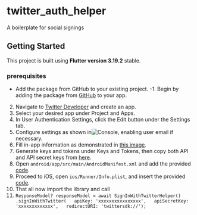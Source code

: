 
# twitter_auth_helper

A boilerplate for social signings

## Getting Started

This project is built using **Flutter version 3.19.2** stable.


### prerequisites

- Add the package from GitHub to your existing project.
  -1.  Begin by adding the package from [GitHub](https://github.com/) to your app.
2.  Navigate to [Twitter Developer](https://developer.twitter.com/) and create an app.
3.  Select your desired app under Project and Apps.
4.  In User Authentication Settings, click the Edit button under the Settings tab.
5.  Configure settings as shown in![Console](https://imgur.com/a/at2NxDT), enabling user email if necessary.
6.  Fill in-app information as demonstrated in [this image](https://imgur.com/a/NF0PC5H).
7.  Generate keys and tokens under Keys and Tokens, then copy both API and API secret keys from [here](https://imgur.com/a/tywdg6c).
8.  Open `android/app/src/main/AndroidManifest.xml` and add the provided [code](https://imgur.com/a/mcjES0q).
9.  Proceed to iOS, open `ios/Runner/Info.plist`, and insert the provided [code](https://imgur.com/cHEtL35).
10. That all now import the library and call 
11. `ResponseModel? responseModel = await SignInWithTwitterHelper()  
    .signInWithTwitter(  
    apiKey: 'xxxxxxxxxxxxxxxx',  
    apiSecretKey:  
    'xxxxxxxxxxxxx',  
    redirectURI: 'twittersdk://');`